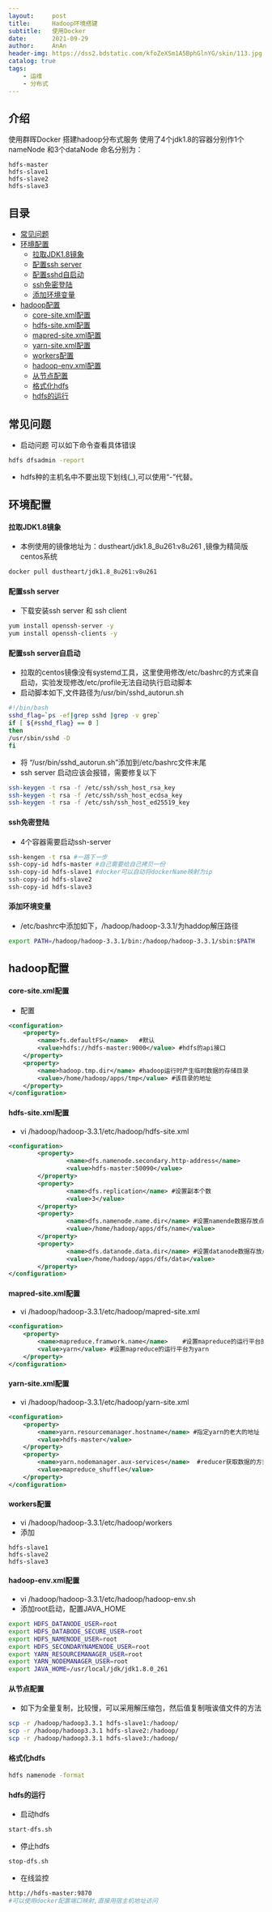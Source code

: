 ```yaml
---
layout:     post
title:      Hadoop环境搭建
subtitle:   使用Docker
date:       2021-09-29
author:     AnAn
header-img: https://dss2.bdstatic.com/kfoZeXSm1A5BphGlnYG/skin/113.jpg
catalog: true
tags:
    - 运维
    - 分布式
---
```

## 介绍
使用群晖Docker 搭建hadoop分布式服务
使用了4个jdk1.8的容器分别作1个nameNode 和3个dataNode
命名分别为：
```text
hdfs-master
hdfs-slave1
hdfs-slave2
hdfs-slave3
```

## 目录
- [常见问题](#id000)
- [环境配置](#id001)
  - [拉取JDK1.8镜象](#id001)
  - [配置ssh server](#id002)
  - [配置sshd自启动](#id003)
  - [ssh免密登陆](#id004)
  - [添加环境变量](#id005)
- [hadoop配置](#id006)
  - [core-site.xml配置](#id006)
  - [hdfs-site.xml配置](#id007)
  - [mapred-site.xml配置](#id008)
  - [yarn-site.xml配置](#id009)
  - [workers配置](#id010)
  - [hadoop-env.xml配置](#id011)
  - [从节点配置](#id015)
  - [格式化hdfs](#id014)
  - [hdfs的运行](#id013)

<a name="id000"></a>
## 常见问题
- 启动问题 可以如下命令查看具体错误
```sh
hdfs dfsadmin -report
```   
- hdfs种的主机名中不要出现下划线(_),可以使用“-”代替。

<a name="id001"></a>
## 环境配置

#### 拉取JDK1.8镜象
- 本例使用的镜像地址为：dustheart/jdk1.8_8u261:v8u261 ,镜像为精简版centos系统
```sh
docker pull dustheart/jdk1.8_8u261:v8u261
```

<a name="id002"></a>
#### 配置ssh server
- 下载安装ssh server 和 ssh client
```sh
yum install openssh-server -y
yum install openssh-clients -y
```

<a name="id003"></a>
#### 配置ssh server自启动
- 拉取的centos镜像没有systemd工具，这里使用修改/etc/bashrc的方式来自启动，实验发现修改/etc/profile无法自动执行启动脚本
- 启动脚本如下,文件路径为/usr/bin/sshd_autorun.sh
```sh
#!/bin/bash
sshd_flag=`ps -ef|grep sshd |grep -v grep`
if [ ${#sshd_flag} == 0 ]
then
/usr/sbin/sshd -D
fi
```
- 将 “/usr/bin/sshd_autorun.sh”添加到/etc/bashrc文件末尾
- ssh server 启动应该会报错，需要修复以下
```sh
ssh-keygen -t rsa -f /etc/ssh/ssh_host_rsa_key
ssh-keygen -t rsa -f /etc/ssh/ssh_host_ecdsa_key
ssh-keygen -t rsa -f /etc/ssh/ssh_host_ed25519_key
```

<a name="id004"></a>
#### ssh免密登陆
- 4个容器需要启动ssh-server
```sh
ssh-kengen -t rsa #一路下一步
ssh-copy-id hdfs-master #自己需要给自己拷贝一份
ssh-copy-id hdfs-slave1 #docker可以自动将dockerName映射为ip
ssh-copy-id hdfs-slave2
ssh-copy-id hdfs-slave3
```

<a name="id004"></a>
#### 添加环境变量
- /etc/bashrc中添加如下，/hadoop/hadoop-3.3.1/为haddop解压路径
```sh
export PATH=/hadoop/hadoop-3.3.1/bin:/hadoop/hadoop-3.3.1/sbin:$PATH
```

## hadoop配置

<a name="id006"></a>
#### core-site.xml配置
- 配置
```xml
<configuration>
    <property>
        <name>fs.defaultFS</name>   #默认
        <value>hdfs://hdfs-master:9000</value> #hdfs的api接口
    </property>
    <property>
        <name>hadoop.tmp.dir</name> #hadoop运行时产生临时数据的存储目录
        <value>/home/hadoop/apps/tmp</value> #该目录的地址
    </property>
</configuration>
```

<a name="id007"></a>
#### hdfs-site.xml配置
- vi /hadoop/hadoop-3.3.1/etc/hadoop/hdfs-site.xml

```xml
<configuration>
        <property>
                <name>dfs.namenode.secondary.http-address</name>
                <value>hdfs-master:50090</value>
        </property>
        <property>
                <name>dfs.replication</name> #设置副本个数
                <value>3</value>
        </property>
        <property>
                <name>dfs.namenode.name.dir</name> #设置namende数据存放点
                <value>/home/hadoop/apps/dfs/name</value>
        </property>
        <property>
                <name>dfs.datanode.data.dir</name> #设置datanode数据存放点
                <value>/home/hadoop/apps/dfs/data</value>
        </property>
</configuration>
```

<a name="id008"></a>
#### mapred-site.xml配置
- vi /hadoop/hadoop-3.3.1/etc/hadoop/mapred-site.xml

```xml
<configuration>
    <property>
        <name>mapreduce.framwork.name</name>    #设置mapreduce的运行平台的名称
        <value>yarn</value> #设置mapreduce的运行平台为yarn
    </property>
</configuration>
```

<a name="id009"></a>
#### yarn-site.xml配置
- vi /hadoop/hadoop-3.3.1/etc/hadoop/yarn-site.xml

```xml
<configuration>
    <property>
        <name>yarn.resourcemanager.hostname</name> #指定yarn的老大的地址
        <value>hdfs-master</value>
    </property>
    <property>
        <name>yarn.nodemanager.aux-services</name>  #reducer获取数据的方式
        <value>mapreduce_shuffle</value> 
    </property>
</configuration>
```

<a name="id010"></a>
#### workers配置
- vi /hadoop/hadoop-3.3.1/etc/hadoop/workers
- 添加
```text
hdfs-slave1
hdfs-slave2
hdfs-slave3
```

<a name="id011"></a>
#### hadoop-env.xml配置
- vi /hadoop/hadoop-3.3.1/etc/hadoop/hadoop-env.sh
- 添加root启动，配置JAVA_HOME
```sh
export HDFS_DATANODE_USER=root                                                                                                        
export HDFS_DATABODE_SECURE_USER=root                                                                                                 
export HDFS_NAMENODE_USER=root                                                                                                        
export HDFS_SECONDARYNAMENODE_USER=root                                                                                               
export YARN_RESOURCEMANAGER_USER=root                                                                                                 
export YARN_NODEMANAGER_USER=root
export JAVA_HOME=/usr/local/jdk/jdk1.8.0_261
```

<a name="id015"></a>
#### 从节点配置
- 如下为全量复制，比较慢，可以采用解压缩包，然后值复制哦诶值文件的方法
```sh
scp -r /hadoop/hadoop3.3.1 hdfs-slave1:/hadoop/
scp -r /hadoop/hadoop3.3.1 hdfs-slave2:/hadoop/
scp -r /hadoop/hadoop3.3.1 hdfs-slave3:/hadoop/
```

<a name="id014"></a>
#### 格式化hdfs
```sh
hdfs namenode -format
```

<a name="id013"></a>
#### hdfs的运行
- 启动hdfs
```sh
start-dfs.sh
```
- 停止hdfs
```sh
stop-dfs.sh
```
- 在线监控
```sh
http://hdfs-master:9870
#可以使用docker配置端口映射,直接用宿主机地址访问
```
